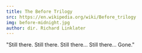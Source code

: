 ```yaml
---
title: The Before Trilogy
src: https://en.wikipedia.org/wiki/Before_trilogy
img: before-midnight.jpg
author: dir. Richard Linklater 
---
```


"Still there. Still there. Still there... Still there... Gone."


